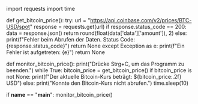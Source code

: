 import requests
import time

def get_bitcoin_price():
    try:
        url = "https://api.coinbase.com/v2/prices/BTC-USD/spot"
        response = requests.get(url)
        if response.status_code == 200:
            data = response.json()
            return round(float(data['data']['amount']), 2)
        else:
            print(f"Fehler beim Abrufen der Daten. Status Code: {response.status_code}")
            return None
    except Exception as e:
        print(f"Ein Fehler ist aufgetreten: {e}")
        return None

def monitor_bitcoin_price():
    print("Drücke Strg+C, um das Programm zu beenden.")
    while True:
        bitcoin_price = get_bitcoin_price()
        if bitcoin_price is not None:
            print(f"Der aktuelle Bitcoin-Kurs beträgt: ${bitcoin_price:.2f} USD")
        else:
            print("Konnte den Bitcoin-Kurs nicht abrufen.")
        time.sleep(10)

if __name__ == "__main__":
    monitor_bitcoin_price()

